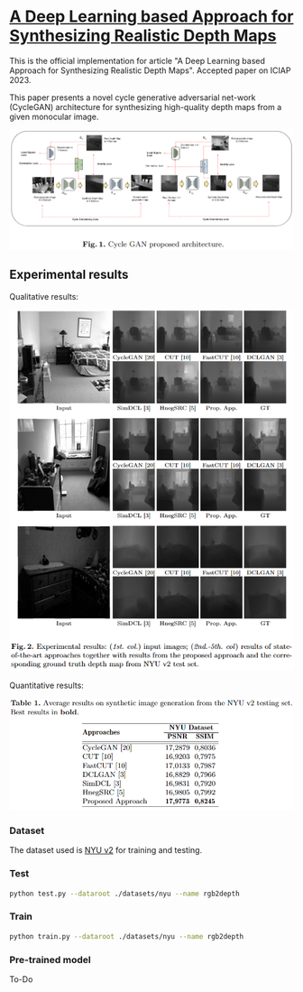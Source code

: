 # [A Deep Learning based Approach for Synthesizing Realistic Depth Maps](#) 
This is the official implementation for article "A Deep Learning based Approach for Synthesizing Realistic Depth Maps". Accepted paper on ICIAP 2023.

This paper presents a novel cycle generative adversarial net-work (CycleGAN) architecture for synthesizing high-quality depth maps from a given monocular image.

<img src='imgs/architecture.png' width=950>

## Experimental results
Qualitative results:

<img src='imgs/qualitative.png' width=650>

Quantitative results:

<img src='imgs/quantitative.png' width=600>

### Dataset
The dataset used is [NYU v2](https://cs.nyu.edu/~silberman/datasets/nyu_depth_v2.html) for training and testing.

### Test
```bash
python test.py --dataroot ./datasets/nyu --name rgb2depth
```

### Train
```bash
python train.py --dataroot ./datasets/nyu --name rgb2depth 
```

### Pre-trained model
To-Do